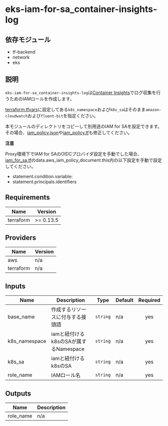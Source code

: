 # eks-iam-for-sa_container-insights-log

## 依存モジュール

- tf-backend
- network
- eks

## 説明

`eks-iam-for-sa_container-insights-log`は[Container Insights](https://docs.aws.amazon.com/ja_jp/AmazonCloudWatch/latest/monitoring/ContainerInsights.html)でログ収集を行うためのIAMロールを作成します。

[terraform.tfvars](./terraform.tfvars)に設定してある`k8s_namespace`および`k8s_sa`はそのまま`amazon-cloudwatch`および`fluent-bit`を指定ください。

本モジュールのディレクトリをコピーして別用途のIAM for SAを設定できます。その場合、[iam_policy.json](./iam_policy.json)や[iam_policy.tf](./iam_policy.tf)も修正してください。

**注意**

Proxy環境下でIAM for SAのOIDCプロバイダ設定を手動でした場合、[iam_for_sa.tf](./iam_for_sa.tf)のdata.aws_iam_policy_document.this内の以下設定を手動で設定してください。

- statement.condition.variable:
- statement.principals.identifiers 

## Requirements

| Name | Version |
|------|---------|
| terraform | >= 0.13.5 |

## Providers

| Name | Version |
|------|---------|
| aws | n/a |
| terraform | n/a |

## Inputs

| Name | Description | Type | Default | Required |
|------|-------------|------|---------|:--------:|
| base\_name | 作成するリソースに付与する接頭語 | `string` | n/a | yes |
| k8s\_namespace | iamと紐付けるk8sのSAが属するNamespace | `string` | n/a | yes |
| k8s\_sa | iamと紐付けるk8sのSA | `string` | n/a | yes |
| role\_name | IAMロール名 | `string` | n/a | yes |

## Outputs

| Name | Description |
|------|-------------|
| role\_name | n/a |
